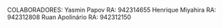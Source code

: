 COLABORADORES:
Yasmin Papov RA: 942314655
Henrique Miyahira RA: 942312808
Ruan Apolinário RA: 942312150
